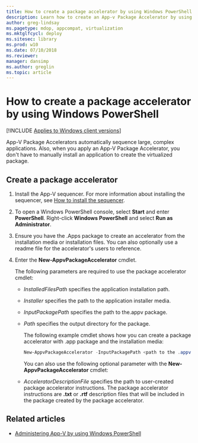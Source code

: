 ```yaml
---
title: How to create a package accelerator by using Windows PowerShell (Windows 10/11)
description: Learn how to create an App-v Package Accelerator by using Windows PowerShell. App-V Package Accelerators automatically sequence large, complex applications.
author: greg-lindsay
ms.pagetype: mdop, appcompat, virtualization
ms.mktglfcycl: deploy
ms.sitesec: library
ms.prod: w10
ms.date: 07/10/2018
ms.reviewer: 
manager: dansimp
ms.author: greglin
ms.topic: article
---
```

# How to create a package accelerator by using Windows PowerShell

[!INCLUDE [Applies to Windows client versions](../includes/applies-to-windows-client-versions.md)]

App-V Package Accelerators automatically sequence large, complex applications. Also, when you apply an App-V Package Accelerator, you don't have to manually install an application to create the virtualized package.

## Create a package accelerator

1. Install the App-V sequencer. For more information about installing the sequencer, see [How to install the sequencer](appv-install-the-sequencer.md).
2. To open a Windows PowerShell console, select **Start** and enter **PowerShell**. Right-click **Windows PowerShell** and select **Run as Administrator**.
3. Ensure you have the .Apps package to create an accelerator from the installation media or installation files. You can also optionally use a readme file for the accelerator's users to reference.
4. Enter the **New-AppvPackageAccelerator** cmdlet.

    The following parameters are required to use the package accelerator cmdlet:

   - *InstalledFilesPath* specifies the application installation path.
   - *Installer* specifies the path to the application installer media.
   - *InputPackagePath* specifies the path to the.appv package.
   - *Path* specifies the output directory for the package.

     The following example cmdlet shows how you can create a package accelerator with .app package and the installation media:

     ```PowerShell
     New-AppvPackageAccelerator -InputPackagePath <path to the .appv file> -Installer <path to the installer executable> -Path <directory of the output path>
     ```

     You can also use the following optional parameter with the **New-AppvPackageAccelerator** cmdlet:

   - *AcceleratorDescriptionFile* specifies the path to user-created package accelerator instructions. The package accelerator instructions are **.txt** or **.rtf** description files that will be included in the package created by the package accelerator.





## Related articles

- [Administering App-V by using Windows PowerShell](appv-administering-appv-with-powershell.md)
